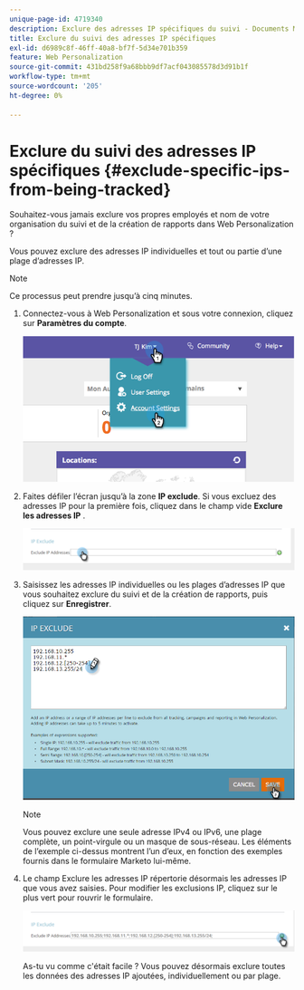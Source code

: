 ```yaml
---
unique-page-id: 4719340
description: Exclure des adresses IP spécifiques du suivi - Documents Marketo - Documentation du produit
title: Exclure du suivi des adresses IP spécifiques
exl-id: d6989c8f-46ff-40a8-bf7f-5d34e701b359
feature: Web Personalization
source-git-commit: 431bd258f9a68bbb9df7acf043085578d3d91b1f
workflow-type: tm+mt
source-wordcount: '205'
ht-degree: 0%

---
```


# Exclure du suivi des adresses IP spécifiques {#exclude-specific-ips-from-being-tracked}

Souhaitez-vous jamais exclure vos propres employés et nom de votre organisation du suivi et de la création de rapports dans Web Personalization ?

Vous pouvez exclure des adresses IP individuelles et tout ou partie d’une plage d’adresses IP.

>[!NOTE]
>
>Ce processus peut prendre jusqu’à cinq minutes.

1. Connectez-vous à Web Personalization et sous votre connexion, cliquez sur **Paramètres du compte**.

   ![](assets/image2014-11-19-19-3a25-3a41.png)

1. Faites défiler l’écran jusqu’à la zone **IP exclude**. Si vous excluez des adresses IP pour la première fois, cliquez dans le champ vide **Exclure les adresses IP** .

   ![](assets/image2016-11-4-10-3a27-3a1.png)

1. Saisissez les adresses IP individuelles ou les plages d’adresses IP que vous souhaitez exclure du suivi et de la création de rapports, puis cliquez sur **Enregistrer**.

   ![](assets/exclude-ips-form-hands.png)

   >[!NOTE]
   >
   >Vous pouvez exclure une seule adresse IPv4 ou IPv6, une plage complète, un point-virgule ou un masque de sous-réseau. Les éléments de l’exemple ci-dessus montrent l’un d’eux, en fonction des exemples fournis dans le formulaire Marketo lui-même.

1. Le champ Exclure les adresses IP répertorie désormais les adresses IP que vous avez saisies. Pour modifier les exclusions IP, cliquez sur le plus vert pour rouvrir le formulaire.

   ![](assets/exclude-ips-after.png)

   As-tu vu comme c&#39;était facile ? Vous pouvez désormais exclure toutes les données des adresses IP ajoutées, individuellement ou par plage.
